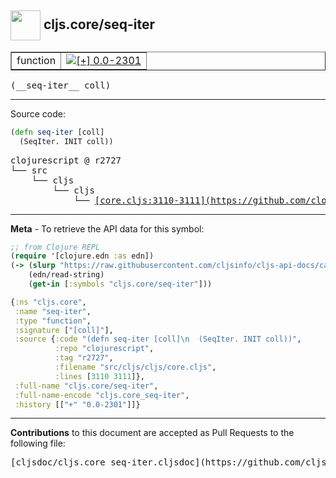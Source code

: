 ## <img width="48px" valign="middle" src="http://i.imgur.com/Hi20huC.png"> cljs.core/seq-iter

 <table border="1">
<tr>

<td>function</td>
<td><a href="https://github.com/cljsinfo/cljs-api-docs/tree/0.0-2301"><img valign="middle" alt="[+] 0.0-2301" src="https://img.shields.io/badge/+-0.0--2301-lightgrey.svg"></a> </td>
</tr>
</table>

 <samp>
(__seq-iter__ coll)<br>
</samp>

---





Source code:

```clj
(defn seq-iter [coll]
  (SeqIter. INIT coll))
```

 <pre>
clojurescript @ r2727
└── src
    └── cljs
        └── cljs
            └── <ins>[core.cljs:3110-3111](https://github.com/clojure/clojurescript/blob/r2727/src/cljs/cljs/core.cljs#L3110-L3111)</ins>
</pre>


---

__Meta__ - To retrieve the API data for this symbol:

```clj
;; from Clojure REPL
(require '[clojure.edn :as edn])
(-> (slurp "https://raw.githubusercontent.com/cljsinfo/cljs-api-docs/catalog/cljs-api.edn")
    (edn/read-string)
    (get-in [:symbols "cljs.core/seq-iter"]))
```

```clj
{:ns "cljs.core",
 :name "seq-iter",
 :type "function",
 :signature ["[coll]"],
 :source {:code "(defn seq-iter [coll]\n  (SeqIter. INIT coll))",
          :repo "clojurescript",
          :tag "r2727",
          :filename "src/cljs/cljs/core.cljs",
          :lines [3110 3111]},
 :full-name "cljs.core/seq-iter",
 :full-name-encode "cljs.core_seq-iter",
 :history [["+" "0.0-2301"]]}

```

---

__Contributions__ to this document are accepted as Pull Requests to the following file:

 <pre>
[cljsdoc/cljs.core_seq-iter.cljsdoc](https://github.com/cljsinfo/cljs-api-docs/blob/master/cljsdoc/cljs.core_seq-iter.cljsdoc)
</pre>


